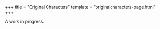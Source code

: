 +++
title = "Original Characters"
template = "originalcharacters-page.html"
+++

A work in progress.
